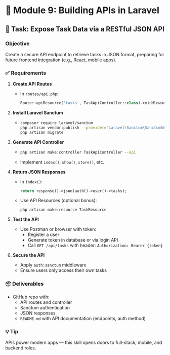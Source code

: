 # 🔗 Module 9: Building APIs in Laravel

## 🎯 Task: Expose Task Data via a RESTful JSON API

### Objective
Create a secure API endpoint to retrieve tasks in JSON format, preparing for future frontend integration (e.g., React, mobile apps).

### ✅ Requirements

1. **Create API Routes**
   - In `routes/api.php`:
     ```php
     Route::apiResource('tasks', TaskApiController::class)->middleware('auth:sanctum');
     ```

2. **Install Laravel Sanctum**
   - ```bash
     composer require laravel/sanctum
     php artisan vendor:publish --provider="Laravel\Sanctum\SanctumServiceProvider"
     php artisan migrate
     ```

3. **Generate API Controller**
   - ```bash
     php artisan make:controller TaskApiController --api
     ```
   - Implement `index()`, `show()`, `store()`, etc.

4. **Return JSON Responses**
   - In `index()`:
     ```php
     return response()->json(auth()->user()->tasks);
     ```
   - Use API Resources (optional bonus):
     ```bash
     php artisan make:resource TaskResource
     ```

5. **Test the API**
   - Use Postman or browser with token:
     - Register a user
     - Generate token in database or via login API
     - Call `GET /api/tasks` with header: `Authorization: Bearer {token}`

6. **Secure the API**
   - Apply `auth:sanctum` middleware
   - Ensure users only access their own tasks

### 📦 Deliverables
- GitHub repo with:
  - API routes and controller
  - Sanctum authentication
  - JSON responses
  - `README.md` with API documentation (endpoints, auth method)

### 💡 Tip
APIs power modern apps — this skill opens doors to full-stack, mobile, and backend roles.
